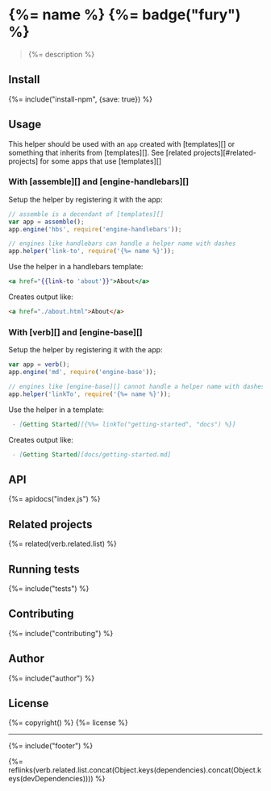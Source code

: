 # {%= name %} {%= badge("fury") %}

> {%= description %}

## Install
{%= include("install-npm", {save: true}) %}

## Usage

This helper should be used with an `app` created with [templates][] or something that inherits from [templates][]. See [related projects][#related-projects] for some apps that use [templates][]

### With [assemble][] and [engine-handlebars][]

Setup the helper by registering it with the app:

```js
// assemble is a decendant of [templates][]
var app = assemble();
app.engine('hbs', require('engine-handlebars'));

// engines like handlebars can handle a helper name with dashes
app.helper('link-to', require('{%= name %}'));
```
Use the helper in a handlebars template:

```hbs
<a href="{{link-to 'about'}}">About</a>
```

Creates output like:

```html
<a href="./about.html">About</a>
```

### With [verb][] and [engine-base][]

Setup the helper by registering it with the app:

```js
var app = verb();
app.engine('md', require('engine-base'));

// engines like [engine-base][] cannot handle a helper name with dashes
app.helper('linkTo', require('{%= name %}'));
```
Use the helper in a template:

```md
 - [Getting Started][{%%= linkTo("getting-started", "docs") %}]
```
Creates output like:

```md
 - [Getting Started][docs/getting-started.md]
```

## API
{%= apidocs("index.js") %}

## Related projects
{%= related(verb.related.list) %}

## Running tests
{%= include("tests") %}

## Contributing
{%= include("contributing") %}

## Author
{%= include("author") %}

## License
{%= copyright() %}
{%= license %}

***

{%= include("footer") %}

{%= reflinks(verb.related.list.concat(Object.keys(dependencies).concat(Object.keys(devDependencies)))) %}
